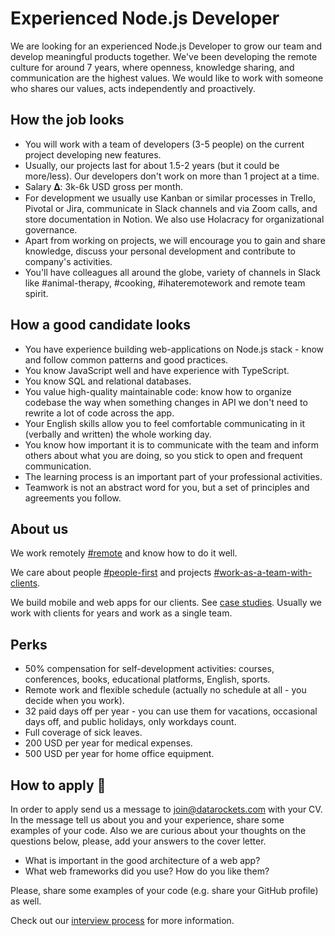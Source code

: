 # Experienced Node.js Developer

We are looking for an experienced Node.js Developer to grow our team and develop meaningful products together. We've been developing the remote culture for around 7 years, where openness, knowledge sharing, and communication are the highest values. We would like to work with someone who shares our values, acts independently and proactively.


## How the job looks

- You will work with a team of developers (3-5 people) on the current project developing new features.
- Usually, our projects last for about 1.5-2 years (but it could be more/less). Our developers don't work on more than 1 project at a time.
- Salary 𝚫: 3k-6k USD gross per month.
- For development we usually use Kanban or similar processes in Trello, Pivotal or Jira, communicate in Slack channels and via Zoom calls, and store documentation in Notion. We also use Holacracy for organizational governance.
- Apart from working on projects, we will encourage you to gain and share knowledge, discuss your personal development and contribute to company's activities.
- You'll have colleagues all around the globe, variety of channels in Slack like #animal-therapy, #cooking, #ihateremotework and remote team spirit.

## How a good candidate looks

- You have experience building web-applications on Node.js stack - know and follow common patterns and good practices. 
- You know JavaScript well and have experience with TypeScript.
- You know SQL and relational databases.
- You value high-quality maintainable code: know how to organize codebase the way when something changes in API we don't need to rewrite a lot of code across the app.
- Your English skills allow you to feel comfortable communicating in it (verbally and written) the whole working day.
- You know how important it is to communicate with the team and inform others about what you are doing, so you stick to open and frequent communication.
- The learning process is an important part of your professional activities.
- Teamwork is not an abstract word for you, but a set of principles and agreements you follow.


## About us

We work remotely [#remote](https://github.com/datarockets/career#remote) and know how to do it well.

We care about people [#people-first](https://github.com/datarockets/career#people-first) and projects [#work-as-a-team-with-clients](https://github.com/datarockets/career#work-as-a-team-with-clients).

We build mobile and web apps for our clients. See [case studies](https://datarockets.com/case-studies/). Usually we work with clients for years and work as a single team.

## Perks

- 50% compensation for self-development activities: courses, conferences, books, educational platforms, English, sports.
- Remote work and flexible schedule (actually no schedule at all - you decide when you work).
- 32 paid days off per year - you can use them for vacations, occasional days off, and public holidays, only workdays count.
- Full coverage of sick leaves.
- 200 USD per year for medical expenses.
- 500 USD per year for home office equipment.

## How to apply 💌

In order to apply send us a message to [join@datarockets.com](mailto:join@datarockets.com) with your CV. In the message tell us about you and your experience, share some examples of your code. Also we are curious about your thoughts on the questions below, please, add your answers to the cover letter. 

- What is important in the good architecture of a web app?
- What web frameworks did you use? How do you like them?

Please, share some examples of your code (e.g. share your GitHub profile) as well.

Check out our [interview process](https://github.com/datarockets/career#interview-process) for more information.
